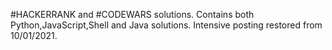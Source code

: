 #HACKERRANK and #CODEWARS solutions.
Contains both Python,JavaScript,Shell and Java solutions.
Intensive posting restored from 10/01/2021.




